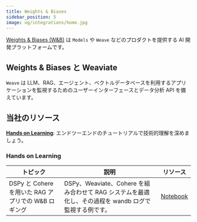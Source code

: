 ```yaml
---
title: Weights & Biases
sidebar_position: 5
image: og/integrations/home.jpg
---
```


[Weights & Biases (W&B)](https://wandb.ai/site) は `Models` や `Weave` などのプロダクトを提供する AI 開発プラットフォームです。 

## Weights & Biases と Weaviate
`Weave` は LLM、RAG、エージェント、ベクトルデータベースを利用するアプリケーションを監視するためのユーザーインターフェースとデータ分析 API を備えています。

## 当社のリソース
[**Hands on Learning**](#hands-on-learning): エンドツーエンドのチュートリアルで技術的理解を深めましょう。

### Hands on Learning

| トピック | 説明 | リソース | 
| --- | --- | --- |
| DSPy と Cohere を用いた RAG アプリでの W&B ロギング | DSPy、Weaviate、Cohere を組み合わせて RAG システムを最適化し、その過程を wandb ログで監視する例です。 | [Notebook](https://github.com/weaviate/recipes/blob/main/integrations/operations/weights_and_biases/wandb_logging_RAG_dspy_cohere.ipynb) |


